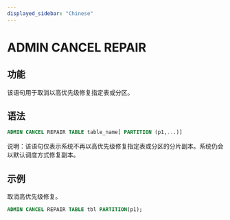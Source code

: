 ```yaml
---
displayed_sidebar: "Chinese"
---
```


# ADMIN CANCEL REPAIR

## 功能

该语句用于取消以高优先级修复指定表或分区。

## 语法

```sql
ADMIN CANCEL REPAIR TABLE table_name[ PARTITION (p1,...)]
```

说明：该语句仅表示系统不再以高优先级修复指定表或分区的分片副本。系统仍会以默认调度方式修复副本。

## 示例

取消高优先级修复。

```sql
ADMIN CANCEL REPAIR TABLE tbl PARTITION(p1);
```
